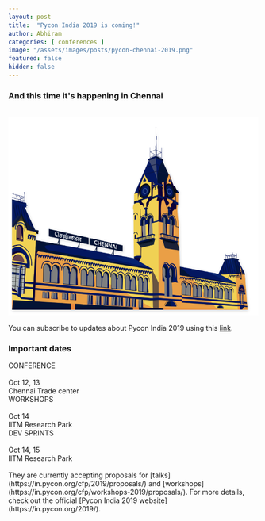 ```yaml
---
layout: post
title:  "Pycon India 2019 is coming!"
author: Abhiram
categories: [ conferences ]
image: "/assets/images/posts/pycon-chennai-2019.png"
featured: false
hidden: false
---
```



### And this time it's happening in Chennai
<br/>

<img src="/assets/images/posts/banner-image-bangpypers-2019.png" height="400" width="600">

<br/>

You can subscribe to updates about Pycon India 2019 using this [link](https://goo.gl/forms/GdtTebWL7mn3oKtW2).

### Important dates

<div class="btn btn-info" style="margin-right:2%">
CONFERENCE
<br/>
<br/>Oct 12, 13
<br/>Chennai Trade center
</div>

<div class="btn btn-success" style="margin-right:2%">
WORKSHOPS
<br/>
<br/>Oct 14
<br/>IITM Research Park
</div>

<div class="btn btn-warning">
DEV SPRINTS
<br/>
<br/>Oct 14, 15
<br/>IITM Research Park
</div>

<br/>
They are currently accepting proposals for [talks](https://in.pycon.org/cfp/2019/proposals/) and [workshops](https://in.pycon.org/cfp/workshops-2019/proposals/). For more details, check out the official [Pycon India 2019 website](https://in.pycon.org/2019/).
